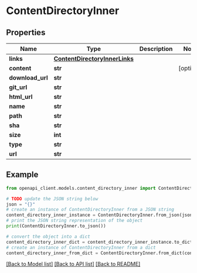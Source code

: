 # ContentDirectoryInner


## Properties

Name | Type | Description | Notes
------------ | ------------- | ------------- | -------------
**links** | [**ContentDirectoryInnerLinks**](ContentDirectoryInnerLinks.md) |  | 
**content** | **str** |  | [optional] 
**download_url** | **str** |  | 
**git_url** | **str** |  | 
**html_url** | **str** |  | 
**name** | **str** |  | 
**path** | **str** |  | 
**sha** | **str** |  | 
**size** | **int** |  | 
**type** | **str** |  | 
**url** | **str** |  | 

## Example

```python
from openapi_client.models.content_directory_inner import ContentDirectoryInner

# TODO update the JSON string below
json = "{}"
# create an instance of ContentDirectoryInner from a JSON string
content_directory_inner_instance = ContentDirectoryInner.from_json(json)
# print the JSON string representation of the object
print(ContentDirectoryInner.to_json())

# convert the object into a dict
content_directory_inner_dict = content_directory_inner_instance.to_dict()
# create an instance of ContentDirectoryInner from a dict
content_directory_inner_from_dict = ContentDirectoryInner.from_dict(content_directory_inner_dict)
```
[[Back to Model list]](../README.md#documentation-for-models) [[Back to API list]](../README.md#documentation-for-api-endpoints) [[Back to README]](../README.md)


